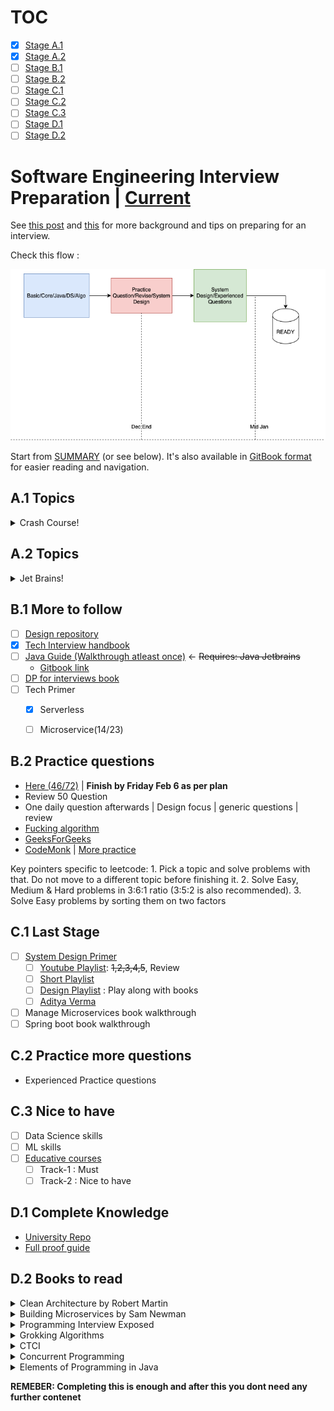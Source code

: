 # TOC

- [x] [Stage A.1](#a1-topics)
- [x] [Stage A.2](#a2-topics)
- [ ] [Stage B.1](#b1-more-to-follow)
- [ ] [Stage B.2](#b2-practice-questions)
- [ ] [Stage C.1](#c1-last-stage)
- [ ] [Stage C.2](#c2-practice-more-questions)
- [ ] [Stage C.3](#c3-nice-to-have)
- [ ] [Stage D.1](#d1-complete-knowledge)
- [ ] [Stage D.2](#d2-books-to-read)

# Software Engineering Interview Preparation | [Current](https://github.com/prshntsuyl/preparation#b1-more-to-follow)

See [this post](https://orrsella.com/2016/05/14/preparing-for-a-facebook-google-software-engineer-interview/) and [this](https://orrsella.com/2016/05/28/preparing-for-a-system-architecture-interview/) for more background and tips on preparing for an interview.

Check this flow : 

![flow](extras/flow.png)

Start from [SUMMARY](https://github.com/orrsella/soft-eng-interview-prep/blob/master/SUMMARY.md) (or see below). It's also available in [GitBook format](https://orrsella.gitbooks.io/soft-eng-interview-prep/content/) for easier reading and navigation.

## A.1 Topics
<details>
  <summary>Crash Course!</summary>
  
- [x] [Complexity](topics/complexity.md)
- [x] [Data Structures](topics/data-structures.md)
- [ ] [~~Data Structures Examples~~](topics/data-structures-examples.md)
- [ ] [~~Algorithms~~](topics/algorithms.md)
- [ ] [~~Algorithms Examples~~](topics/algorithms-examples.md)
- [x] [Bit Operators](topics/bit-operators.md)
- [x] [Numbers](topics/numbers.md)
- [x] [Operating Systems](topics/operating-systems.md)
- [x] [System Architecture](topics/system-architecture.md)
  - [ ] `Review Concepts`
- [x] [System Architecture Examples](topics/system-architecture-examples.md)
- [x] [Networking](topics/networking.md)
- [x] [Strings](topics/strings.md)
- [x] [Java](topics/java.md)
- [x] [Java Examples](topics/java-examples.md)
- [x] [OOP](topics/oop.md)
- [x] [P,NP](topics/p-np.md)

</details>

## A.2 Topics
<details>
  <summary>Jet Brains!</summary>

[Hyperskills jetbrains](https://hyperskill.org/curriculum)
  - [x] `java: 20/22`
    - [ ] design patterns
    - [x] functional programming
  - [ ] algorithms
    - [ ] graphs
  - [x] essentials
  - [x] devtools
  - [x] databases
  - [ ] maths
  
</details>


## B.1 More to follow
- [ ] [Design repository](https://github.com/prshntsuyl/system-design-interview)
- [x] [Tech Interview handbook](https://yangshun.github.io/tech-interview-handbook/introduction/)
- [ ] [Java Guide (Walkthrough atleast once)](https://github.com/prshntsuyl/JavaGuide) <- ~~Requires: Java Jetbrains~~
  - [Gitbook link](https://snailclimb.gitee.io/javaguide/#/)
- [ ] [DP for interviews book](https://www.dropbox.com/s/oapcdpzprr6ny44/DP-for-Interviews.pdf?dl=0)
- [ ] Tech Primer
  - [x] Serverless
  - [ ] Microservice(14/23)



## B.2 Practice questions
- [Here (46/72)](extras/readme.md) | **Finish by Friday Feb 6 as per plan**
- Review 50 Question 
- One daily question afterwards | Design focus | generic questions | review
- [Fucking algorithm](https://github.com/prshntsuyl/fucking-algorithm/tree/english)
- [GeeksForGeeks](https://practice.geeksforgeeks.org/explore/?company%5B%5D=Microsoft&page=1&company%5B%5D=Microsoft)
- [CodeMonk](https://www.hackerearth.com/practice/codemonk/) | [More practice](https://www.hackerearth.com/practice/)

Key pointers specific to leetcode:
    1. Pick a topic and solve problems with that. Do not move to a different topic before finishing it.
    2. Solve Easy, Medium & Hard problems in 3:6:1 ratio (3:5:2 is also recommended).
    3. Solve Easy problems by sorting them on two factors

## C.1 Last Stage
- [ ] [System Design Primer](https://github.com/prshntsuyl/design-primer)
  - [ ] [Youtube Playlist](https://youtu.be/UzLMhqg3_Wc?list=PLrmLmBdmIlps7GJJWW9I7N0P0rB0C3eY2&t=442): ~~1,2,3,4,5~~, Review
  - [ ] [Short Playlist](https://www.youtube.com/playlist?list=PLA8lYuzFlBqAy6dkZHj5VxUAaqr4vwrka)
  - [ ] [Design Playlist](https://www.youtube.com/watch?v=dUMWMZmMsVE&list=PLkQkbY7JNJuC99VDJcpQdww-4aT3QhdJv&index=1) : Play along with books
  - [ ] [Aditya Verma](https://www.youtube.com/c/AdityaVermaTheProgrammingLord/playlists)

- [ ] Manage Microservices book walkthrough
- [ ] Spring boot book walkthrough

## C.2 Practice more questions
- Experienced Practice questions

## C.3 Nice to have
- [ ] Data Science skills
- [ ] ML skills
- [ ] [Educative courses](./guides/educative.md)
  - [ ] Track-1 : Must
  - [ ] Track-2 : Nice to have

## D.1 Complete Knowledge
- [University Repo](https://github.com/prshntsuyl/coding-interview-university)
- [Full proof guide](./guides/readme.md)

## D.2 Books to read
<details>
  <summary>Clean Architecture by Robert Martin</summary>

  - [ ] Introduction
    - [x] Chapter 1
    - [x] Chapter 2
    - [x] Chapter 3
    - [x] Chapter 4
    - [x] Chapter 12
    - [x] Chapter 13
    - [ ] Chapter 14
    - [x] Chapter 15
    - [ ] Chapter 15
  - [ ] Details
    - [x] Chapter 30
    - [x] Chapter 31
    - [ ] Chapter 34
  - [ ] Programming Paradigms
  - [ ] Design Principles
  - [ ] Component Principles
  - [ ] Architecture
  - [ ] Details

</details>

<details>
  <summary>Building Microservices by Sam Newman</summary>

- [ ] Chapter 1: Microservices
- [ ] Chapter 2: Evolution Architecture
- [ ] Chapter 3: How to model services
- [ ] Chapter 4: Integration
- [ ] Chapter 12
- [ ] Chapter 13

</details>

<details>
  <summary>Programming Interview Exposed</summary>

</details>

<details>
  <summary>Grokking Algorithms</summary>

</details>

<details>
  <summary>CTCI</summary>

</details>

<details>
  <summary>Concurrent Programming</summary>

</details>

<details>
  <summary>Elements of Programming in Java</summary>

- [ ] Chapter 1
- [ ] Chapter 2
- [ ] Chapter 3
- [ ] Chapter 4
- [ ] Part III: Domain Specific
  - [x] Chapter 24: Common Tools

</details>

**REMEBER: Completing this is enough and after this you dont need any further contenet**
